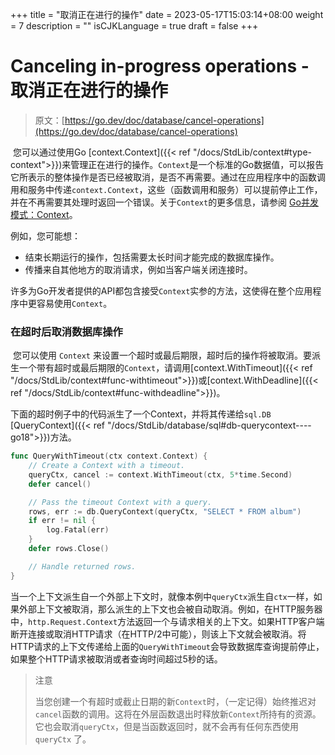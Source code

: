 +++
title = "取消正在进行的操作"
date = 2023-05-17T15:03:14+08:00
weight = 7
description = ""
isCJKLanguage = true
draft = false
+++
# Canceling in-progress operations - 取消正在进行的操作

> 原文：[https://go.dev/doc/database/cancel-operations](https://go.dev/doc/database/cancel-operations)

​	您可以通过使用Go [context.Context]({{< ref "/docs/StdLib/context#type-context">}})来管理正在进行的操作。`Context`是一个标准的Go数据值，可以报告它所表示的整体操作是否已经被取消，是否不再需要。通过在应用程序中的函数调用和服务中传递`context.Context`，这些（函数调用和服务）可以提前停止工作，并在不再需要其处理时返回一个错误。关于`Context`的更多信息，请参阅 [Go并发模式：Context](../../../GoBlog/2014/GoConcurrencyPatternsContext)。

例如，您可能想：

- 结束长期运行的操作，包括需要太长时间才能完成的数据库操作。
- 传播来自其他地方的取消请求，例如当客户端关闭连接时。

​	许多为Go开发者提供的API都包含接受`Context`实参的方法，这使得在整个应用程序中更容易使用`Context`。

### 在超时后取消数据库操作

​	您可以使用 `Context` 来设置一个超时或最后期限，超时后的操作将被取消。要派生一个带有超时或最后期限的`Context`，请调用[context.WithTimeout]({{< ref "/docs/StdLib/context#func-withtimeout">}})或[context.WithDeadline]({{< ref "/docs/StdLib/context#func-withdeadline">}})。

​	下面的超时例子中的代码派生了一个Context，并将其传递给`sql.DB` [QueryContext]({{< ref "/docs/StdLib/database/sql#db-querycontext----go18">}})方法。

```go 
func QueryWithTimeout(ctx context.Context) {
    // Create a Context with a timeout.
    queryCtx, cancel := context.WithTimeout(ctx, 5*time.Second)
    defer cancel()

    // Pass the timeout Context with a query.
    rows, err := db.QueryContext(queryCtx, "SELECT * FROM album")
    if err != nil {
        log.Fatal(err)
    }
    defer rows.Close()

    // Handle returned rows.
}
```

​	当一个上下文派生自一个外部上下文时，就像本例中`queryCtx`派生自`ctx`一样，如果外部上下文被取消，那么派生的上下文也会被自动取消。例如，在HTTP服务器中，`http.Request.Context`方法返回一个与请求相关的上下文。如果HTTP客户端断开连接或取消HTTP请求（在HTTP/2中可能），则该上下文就会被取消。将HTTP请求的上下文传递给上面的`QueryWithTimeout`会导致数据库查询提前停止，如果整个HTTP请求被取消或者查询时间超过5秒的话。

> 注意
>
> ​	当您创建一个有超时或截止日期的新`Context`时，（一定记得）始终推迟对`cancel`函数的调用。这将在外层函数退出时释放新`Context`所持有的资源。它也会取消`queryCtx`，但是当函数返回时，就不会再有任何东西使用 `queryCtx` 了。

